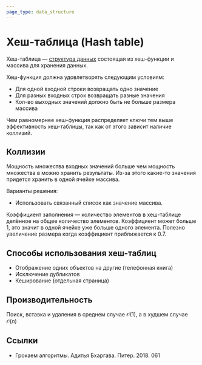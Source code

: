 ```yaml
---
page_type: data_structure
---
```


# Хеш-таблица (Hash table)

Хеш-таблица — [структура данных](20221025223341.md) состоящая из хеш-функции и массива для хранения данных.

Хеш-функция должна удовлетворять следующим условиям:

- Для одной входной строки возвращать одно значение
- Для разных входных строк возвращать разные значения
- Кол-во выходных значений должно быть не больше размера массива

Чем равномернее хеш-функция распределяет ключи тем выше эффективность хеш-таблицы, так как от этого зависит наличие коллизий.

## Коллизии

Мощность множества входных значений больше чем мощность множества в можно хранить результаты. Из-за этого какие-то значения придется хранить в одной ячейке массива.

Варианты решения:

- Использовать связанный список как значение массива.

Коэффициент заполнения — количество элементов в хеш-таблице делённое на общее количество элементов. Коэффициент может больше 1, это значит в одной ячейке уже больше одного элемента. Полезно увеличение размера когда коэффициент приближается к 0.7.

## Способы использования хеш-таблиц

- Отображение одних объектов на другие (телефонная книга)
- Исключение дубликатов
- Кеширование (отдельная страница)

## Производительность

Поиск, вставка и удаления в среднем случае $\mathcal{O}(1)$, а в худшем случае $\mathcal{O}(n)$

## Ссылки

- Грокаем алгоритмы. Адитья Бхаргава. Питер. 2018. 061
